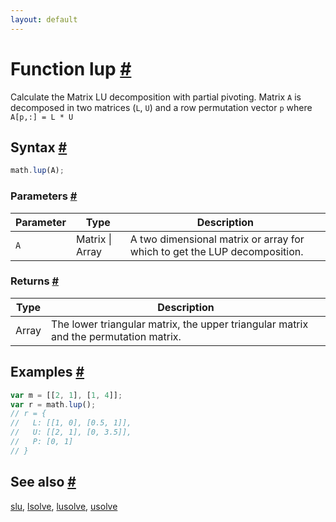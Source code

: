 ```yaml
---
layout: default
---
```


<h1 id="function-lup">Function lup <a href="#function-lup" title="Permalink">#</a></h1>

Calculate the Matrix LU decomposition with partial pivoting. Matrix `A` is decomposed in two matrices (`L`, `U`) and a
row permutation vector `p` where `A[p,:] = L * U`


<h2 id="syntax">Syntax <a href="#syntax" title="Permalink">#</a></h2>

```js
math.lup(A);
```

<h3 id="parameters">Parameters <a href="#parameters" title="Permalink">#</a></h3>

Parameter | Type | Description
--------- | ---- | -----------
`A` | Matrix &#124; Array | A two dimensional matrix or array for which to get the LUP decomposition.

<h3 id="returns">Returns <a href="#returns" title="Permalink">#</a></h3>

Type | Description
---- | -----------
Array<Matrix> | The lower triangular matrix, the upper triangular matrix and the permutation matrix.


<h2 id="examples">Examples <a href="#examples" title="Permalink">#</a></h2>

```js
var m = [[2, 1], [1, 4]];
var r = math.lup();
// r = {
//   L: [[1, 0], [0.5, 1]],
//   U: [[2, 1], [0, 3.5]],
//   P: [0, 1]
// }
```


<h2 id="see-also">See also <a href="#see-also" title="Permalink">#</a></h2>

[slu](slu.html),
[lsolve](lsolve.html),
[lusolve](lusolve.html),
[usolve](usolve.html)


<!-- Note: This file is automatically generated from source code comments. Changes made in this file will be overridden. -->
